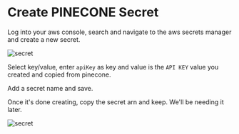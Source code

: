# Create PINECONE Secret

Log into your aws console, search and navigate to the aws secrets manager and
create a new secret.

![secret](https://d14x58xoxfhz1s.cloudfront.net/e5dc0369-d268-4ab2-a797-94adf6e5124a)

Select key/value, enter `apiKey` as key and value is the `API KEY` value you
created and copied from pinecone.

Add a secret name and save.

Once it's done creating, copy the secret arn and keep. We'll be needing it
later.

![secret](https://d14x58xoxfhz1s.cloudfront.net/902f4ced-4577-4e00-b8b0-c11795cdffe5)
